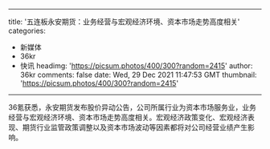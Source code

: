 
---
title: '五连板永安期货：业务经营与宏观经济环境、资本市场走势高度相关'
categories: 
 - 新媒体
 - 36kr
 - 快讯
headimg: 'https://picsum.photos/400/300?random=2415'
author: 36kr
comments: false
date: Wed, 29 Dec 2021 11:47:53 GMT
thumbnail: 'https://picsum.photos/400/300?random=2415'
---

<div>   
36氪获悉，永安期货发布股价异动公告，公司所属行业为资本市场服务业，业务经营与宏观经济环境、资本市场走势高度相关。宏观经济政策变化、宏观经济表现、期货行业监管政策调整以及资本市场波动等因素都将对公司经营业绩产生影响。  
</div>
            